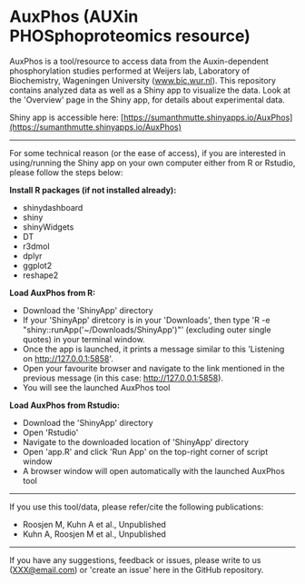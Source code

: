 # AuxPhos (AUXin PHOSphoproteomics resource)
AuxPhos is a tool/resource to access data from the Auxin-dependent phosphorylation studies performed at Weijers lab, Laboratory of Biochemistry, Wageningen University (www.bic.wur.nl). This repository contains analyzed data as well as a Shiny app to visualize the data. Look at the 'Overview' page in the Shiny app, for details about experimental data. 

Shiny app is accessible here: [https://sumanthmutte.shinyapps.io/AuxPhos](https://sumanthmutte.shinyapps.io/AuxPhos)

---

For some technical reason (or the ease of access), if you are interested in using/running the Shiny app on your own computer either from R or Rstudio, please follow the steps below:

**Install R packages (if not installed already):**

- shinydashboard
- shiny
- shinyWidgets
- DT
- r3dmol
- dplyr
- ggplot2
- reshape2

**Load AuxPhos from R:**

- Download the 'ShinyApp' directory 
- If your 'ShinyApp' diretcory is in your 'Downloads', then type 'R -e "shiny::runApp('~/Downloads/ShinyApp')"' (excluding outer single quotes) in your terminal window.
- Once the app is launched, it prints a message similar to this 'Listening on http://127.0.0.1:5858'. 
- Open your favourite browser and navigate to the link mentioned in the previous message (in this case: http://127.0.0.1:5858).
- You will see the launched AuxPhos tool
	
**Load AuxPhos from Rstudio:**

- Download the 'ShinyApp' directory 
- Open 'Rstudio'
- Navigate to the downloaded location of 'ShinyApp' directory
- Open 'app.R' and click 'Run App' on the top-right corner of script window
- A browser window will open automatically with the launched AuxPhos tool 

---

If you use this tool/data, please refer/cite the following publications:

- Roosjen M, Kuhn A et al., Unpublished
- Kuhn A, Roosjen M et al., Unpublished

---

If you have any suggestions, feedback or issues, please write to us (XXX@email.com) or 'create an issue' here in the GitHub repository. 


